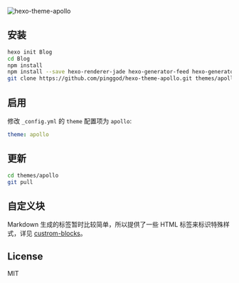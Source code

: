 ![hexo-theme-apollo](https://cloud.githubusercontent.com/assets/9530963/11295742/8f3d451a-8fa8-11e5-90d2-397af60a992d.png)

## 安装

``` bash
hexo init Blog 
cd Blog 
npm install
npm install --save hexo-renderer-jade hexo-generator-feed hexo-generator-sitemap hexo-browsersync
git clone https://github.com/pinggod/hexo-theme-apollo.git themes/apollo
```

## 启用

修改 `_config.yml` 的 `theme` 配置项为 `apollo`:

```yaml
theme: apollo
```

## 更新

``` bash
cd themes/apollo 
git pull
```

## 自定义块

Markdown 生成的标签暂时比较简单，所以提供了一些 HTML 标签来标识特殊样式，详见 [custrom-blocks](https://github.com/pinggod/hexo-theme-apollo/blob/master/custom-blocks.md)。

## License

MIT
